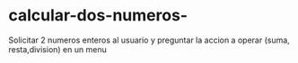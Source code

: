 # calcular-dos-numeros-
Solicitar 2 numeros enteros al usuario y preguntar la accion a operar (suma, resta,division) en un menu
